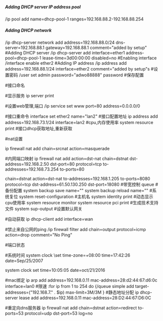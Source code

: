 ##### Adding DHCP server IP address pool

/ip pool add name=dhcp-pool-1 ranges=192.168.88.2-192.168.88.254

##### Adding DHCP network

/ip dhcp-server network add address=192.168.88.0/24 dns-server=192.168.88.1 gateway=192.168.88.1 comment="added by setup"
#Adding DHCP server
/ip dhcp-server add interface=ether1 address-pool=dhcp-pool-1 lease-time=3d00:00:00 disabled=no
#Enabling interface
/interface enable ether2
#Adding IP address
/ip address add address=192.168.88.1/24 interface=ether2 comment="added by setup"s
#设置密码
/user set admin password="adwo88888"
password
#保存配置

#接口命名

#显示服务
ip server print

#设置web管理,端口
/ip service set www port=80 address=0.0.0.0/0

#接口重命令
 interface set ether2 name="lan2"
#接口配置地址
ip address add address=192.168.73.1/24 interface=lan2
#cpu,内存使用率
system resource  print
#接口dhcp获取地址,重新获取


#nat设置

ip firewall nat add chain=srcnat action=masquerade

#内网端口映射
ip firewall nat add action=dst-nat chain=dstnat dst-address=192.168.2.50 dst-port=80 protocol=tcp to-addresses=192.168.73.254 to-ports=80


chain=dstnat action=dst-nat to-addresses=192.168.1.205 to-ports=8080 protocol=tcp dst-address=61.50.130.250 dst-port=18080
#带宽控制
queue
#备份配置
system backup save name=""
system backup reload name=""
#系统复位
 system reset-configuration
#主机名
system identity print
#动态显示cpu使用率
system resource monitor
 system resource pci print
#生成技术支持文件
system sup-output
#设置默认网关

#自动获取
ip dhcp-client add interface=wan

#禁止来自公网的ping
/ip firewall filter add chain=output protocol=icmp action=drop comment="No Ping"

#端口状态

#系统时间
system clock \set time-zone=+08:00 time=17:42:26 date=Sep/25/2007

system clock set  time=10:05:05 date=oct/21/2016

#mac绑定
ip arp add address=192.168.0.11 mac-address=28:d2:44:67:d6:0c interface=lan0
#限速
:for ip from 1 to 254 do {/queue simple add target-addresses=("192.168.7." . $ip) max-limit=3M/3M }
#静态地址分配
 ip dhcp-server lease add address=192.168.0.11 mac-address=28:D2:44:67:D6:0C

#重定向dns服务器
ip firewall nat add chain=dstnat action=redirect to-ports=53 protocol=udp dst-port=53 log=no